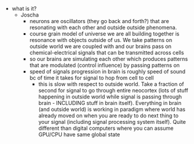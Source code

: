   * what is it?
    * Joscha
      * neurons are oscillators (they go back and forth?) that are resonating with each other and outside outside phenomena.
      * course grain model of universe we are all building together is resonance with objects outside of us. We take patterns on outside world we are coupled with and our brains pass on chemical-electrical signals that can be transmitted across cells
      * so our brains are simulating each other which produces patterns that are modulated (control influence) by passing patterns on
      * speed of signals progression in brain is roughly speed of sound bc of time it takes for signal to hop from cell to cell
        * this is slow with respect to outside world. Take a fraction of second for signal to go through entire neocortex (lots of stuff happening in outside world while signal is passing through brain - INCLUDING stuff in brain itself). Everything in brain (and outside world) is working in paradigm where world has already moved on when you are ready to do next thing to your signal (including signal processing system itself). Quite different than digital computers where you can assume GPU/CPU have same global state